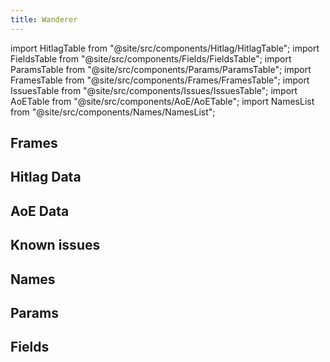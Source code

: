 ```yaml
---
title: Wanderer
---
```


import HitlagTable from "@site/src/components/Hitlag/HitlagTable";
import FieldsTable from "@site/src/components/Fields/FieldsTable";
import ParamsTable from "@site/src/components/Params/ParamsTable";
import FramesTable from "@site/src/components/Frames/FramesTable";
import IssuesTable from "@site/src/components/Issues/IssuesTable";
import AoETable from "@site/src/components/AoE/AoETable";
import NamesList from "@site/src/components/Names/NamesList";

## Frames

<FramesTable character="wanderer" />

## Hitlag Data

<HitlagTable character="wanderer" />

## AoE Data

<AoETable character="wanderer" />

## Known issues

<IssuesTable character="wanderer" />

## Names

<NamesList character="wanderer" />

## Params

<ParamsTable character="wanderer" />

## Fields

<FieldsTable character="wanderer" />